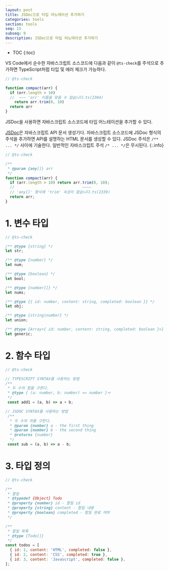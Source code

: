 ```yaml
---
layout: post
title: JSDoc으로 타입 어노테이션 추가하기
categories: tools
section: tools
seq: 15
subseq: 9
description: JSDoc으로 타입 어노테이션 추가하기
---
```


* TOC
{:toc}

VS Code에서 순수한 자바스크립트 소스코드에 다음과 같이 `@ts-check`를 주석으로 추가하면 TypeScript처럼 타입 및 에러 체크가 가능하다.

```javascript
// @ts-check

function compact(arr) {
  if (orr.length > 10)
  //  ~~~ 'orr' 이름을 찾을 수 없습니다.ts(2304)
    return arr.trim(0, 10)
  return arr
}
```

JSDoc을 사용하면 자바스크립트 소스코드에 타입 어느테이션을 추가할 수 있다.

[JSDoc](https://jsdoc.app)은 자바스크립트 API 문서 생성기다. 자바스크립트 소스코드에 JSDoc 형식의 주석을 추가하면 API를 설명하는 HTML 문서를 생성할 수 있다. JSDoc 주석은 `/** ... */` 사이에 기술한다. 일반적인 자바스크립트 주석 `/* ... */`은 무시된다.
{:.info}

```javascript
// @ts-check

/**
 * @param {any[]} arr
 */
function compact(arr) {
  if (arr.length > 10) return arr.trim(0, 10);
  //                              ~~~~
  // 'any[]' 형식에 'trim' 속성이 없습니다.ts(2339)
  return arr;
}
```

# 1. 변수 타입

```javascript
// @ts-check

/** @type {string} */
let str;

/** @type {number} */
let num;

/** @type {boolean} */
let bool;

/** @type {number[]} */
let nums;

/** @type {{ id: number, content: string, completed: boolean }} */
let obj;

/** @type {string|number} */
let union;

/** @type {Array<{ id: number, content: string, completed: boolean }>} */
let generic;
```

# 2. 함수 타입

```javascript
// @ts-check

// TYPESCRIPT SYNTAX를 사용하는 방법
/**
 * 두 수의 합을 구한다.
 * @type { (a: number, b: number) => number }ㅠ
 */
 const add1 = (a, b) => a + b;

// JSDOC SYNTAX를 사용하는 방법
 /**
  * 두 수의 차를 구한다.
  * @param {number} a - the first thing
  * @param {number} b - the second thing
  * @returns {number}
  */
 const sub = (a, b) => a - b;
```

# 3. 타입 정의

```javascript
// @ts-check

/**
 * 할일
 * @typedef {Object} Todo
 * @property {number} id - 할일 id
 * @property {string} content - 할일 내용
 * @property {boolean} completed - 할일 완료 여부
 */

/**
 * 할일 목록
 * @type {Todo[]}
 */
const todos = [
  { id: 1, content: 'HTML', completed: false },
  { id: 2, content: 'CSS', completed: true },
  { id: 3, content: 'Javascript', completed: false },
];
```
